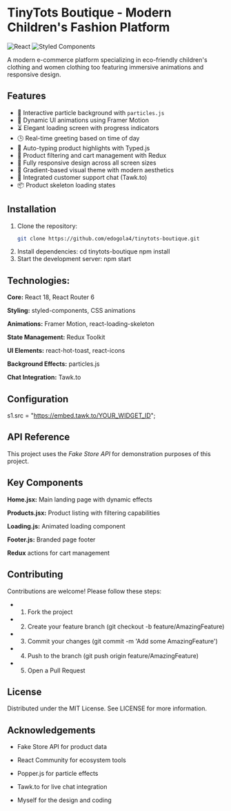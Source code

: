 # TinyTots Boutique - Modern Children's Fashion Platform

![React](https://img.shields.io/badge/react-%2320232a.svg?style=for-the-badge&logo=react&logoColor=%2361DAFB)
![Styled Components](https://img.shields.io/badge/styled--components-DB7093?style=for-the-badge&logo=styled-components&logoColor=white)

A modern e-commerce platform specializing in eco-friendly children's clothing and women clothing too featuring immersive animations and responsive design.

## Features

- 🌟 Interactive particle background with `particles.js`
- 🎨 Dynamic UI animations using Framer Motion
- ⏳ Elegant loading screen with progress indicators
- 🕒 Real-time greeting based on time of day
- 📜 Auto-typing product highlights with Typed.js
- 🛒 Product filtering and cart management with Redux
- 📱 Fully responsive design across all screen sizes
- 🌈 Gradient-based visual theme with modern aesthetics
- 💬 Integrated customer support chat (Tawk.to)
- 📦 Product skeleton loading states

## Installation

1. Clone the repository:
   ```bash
   git clone https://github.com/edogola4/tinytots-boutique.git

2. Install dependencies:
    cd tinytots-boutique
    npm install
3. Start the development server:
npm start
   


## Technologies:
**Core:** React 18, React Router 6

**Styling:** styled-components, CSS animations

**Animations:** Framer Motion, react-loading-skeleton

**State Management:** Redux Toolkit

**UI Elements:** react-hot-toast, react-icons

**Background Effects:** particles.js

**Chat Integration:** Tawk.to

## Configuration
s1.src = "https://embed.tawk.to/YOUR_WIDGET_ID";



## API Reference
This project uses the *Fake Store API* for demonstration purposes of this project. 

## Key Components
**Home.jsx:** Main landing page with dynamic effects

**Products.jsx:** Product listing with filtering capabilities

**Loading.js:** Animated loading component

**Footer.js:** Branded page footer

**Redux** actions for cart management


## Contributing
Contributions are welcome! Please follow these steps:

  - 1. Fork the project

- 2. Create your feature branch (git checkout -b feature/AmazingFeature)

- 3. Commit your changes (git commit -m 'Add some AmazingFeature')

- 4. Push to the branch (git push origin feature/AmazingFeature)

- 5. Open a Pull Request


## License
Distributed under the MIT License. See LICENSE for more information.

## Acknowledgements
- Fake Store API for product data

- React Community for ecosystem tools

- Popper.js for particle effects

- Tawk.to for live chat integration

- Myself for the design and coding